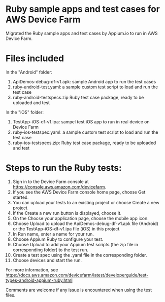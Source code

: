 # Ruby sample apps and test cases for AWS Device Farm

Migrated the Ruby sample apps and test cases by Appium.io to run in AWS Device Farm.

# Files included

In the "Android" folder:
1. ApiDemos-debug-df-v1.apk:   sample Android app to run the test cases
2. ruby-android-test.yaml:     a sample custom test script to load and run the test case 
3. ruby-android-testspecs.zip  Ruby test case package, ready to be uploaded and test

In the "iOS" folder:
1. TestApp-iOS-df-v1.ipa:      sampel test iOS app to run in real device on Device Farm
2. ruby-ios-testspec.yaml:     a sample custom test script to load and run the test case 
3. ruby-ios-testspecs.zip:     Ruby test case package, ready to be uploaded and test

# Steps to run the Ruby tests:

1. Sign in to the Device Farm console at https://console.aws.amazon.com/devicefarm.
2. If you see the AWS Device Farm console home page, choose Get started.
3. You can upload your tests to an existing project or choose Create a new project.
4. If the Create a new run button is displayed, choose it.
5. On the Choose your application page, choose the mobile app icon.
6. Choose Upload to upload the ApiDemos-debug-df-v1.apk file (Android) or the TestApp-iOS-df-v1.ipa file (iOS) in this project.
7. In Run name, enter a name for your run.
8. Choose Appium Ruby to configure your test.
9. Choose Upload to add your Appium test scripts (the zip file in corresponding folder) to the test run.
10. Create a test spec using the .yaml file in the corresponding folder.
11. Choose devices and start the run.

For more information, see https://docs.aws.amazon.com/devicefarm/latest/developerguide/test-types-android-appium-ruby.html

Comments are welcome if any issue is encountered when using the test files.
